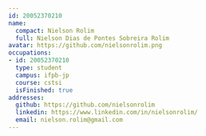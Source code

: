 ```yaml
---
id: 20052370210
name:
  compact: Nielson Rolim
  full: Nielson Dias de Pontes Sobreira Rolim
avatar: https://github.com/nielsonrolim.png
occupations:
- id: 20052370210
  type: student
  campus: ifpb-jp
  course: cstsi
  isFinished: true
addresses:
  github: https://github.com/nielsonrolim
  linkedin: https://www.linkedin.com/in/nielsonrolim/
  email: nielson.rolim@gmail.com
---
```

